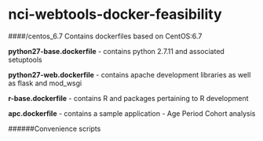 # nci-webtools-docker-feasibility

####/centos_6.7
Contains dockerfiles based on CentOS:6.7


**python27-base.dockerfile**  - contains python 2.7.11 and associated setuptools


**python27-web.dockerfile** - contains apache development libraries as well as flask and mod_wsgi


**r-base.dockerfile** - contains R and packages pertaining to R development


**apc.dockerfile** - contains a sample application - Age Period Cohort analysis


######Convenience scripts


